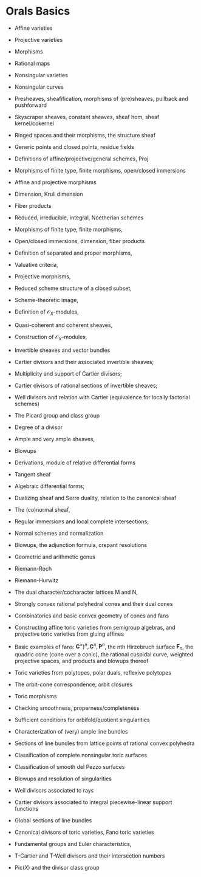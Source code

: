 # Orals Basics


- Affine varieties
    
- Projective varieties
    
- Morphisms
    
- Rational maps
    
- Nonsingular varieties
    
- Nonsingular curves
    

    
- Presheaves, sheafification, morphisms of (pre)sheaves, pullback and pushforward
        
- Skyscraper sheaves, constant sheaves, sheaf hom, sheaf kernel/cokernel
        
    
- Ringed spaces and their morphisms, the structure sheaf
        
- Generic points and closed points, residue fields
        
- Definitions of affine/projective/general schemes, Proj
        
- Morphisms of finite type, finite morphisms, open/closed immersions
        
- Affine and projective morphisms
        
- Dimension, Krull dimension
        
- Fiber products
        
    
- Reduced, irreducible, integral, Noetherian schemes
        
- Morphisms of finite type, finite morphisms,
        
- Open/closed immersions, dimension, fiber products
        
    
- Definition of separated and proper morphisms,
        
- Valuative criteria,
        
- Projective morphisms,
        
- Reduced scheme structure of a closed subset,
        
- Scheme-theoretic image,
        
    
- Definition of $\mathcal{O}_X$-modules,
        
- Quasi-coherent and coherent sheaves,
        
- Construction of $\mathcal{O}_X$-modules,
        
    
- Invertible sheaves and vector bundles
        
- Cartier divisors and their associated invertible sheaves;
        
- Multiplicity and support of Cartier divisors;
        
- Cartier divisors of rational sections of invertible sheaves;
        
- Weil divisors and relation with Cartier (equivalence for locally factorial schemes)
        
- The Picard group and class group
        
- Degree of a divisor
        
    
- Ample and very ample sheaves,
        
- Blowups
        
    
- Derivations, module of relative differential forms
        
- Tangent sheaf
        
- Algebraic differential forms;
        
- Dualizing sheaf and Serre duality, relation to the canonical sheaf
        
- The (co)normal sheaf,
        
- Regular immersions and local complete intersections;
    
- Normal schemes and normalization
    
- Blowups, the adjunction formula, crepant resolutions
    
- Geometric and arithmetic genus
    
- Riemann-Roch
    
- Riemann-Hurwitz
    
- The dual character/cocharacter lattices M and N,
        
- Strongly convex rational polyhedral cones and their dual cones
        
- Combinatorics and basic convex geometry of cones and fans
        
- Constructing affine toric varieties from semigroup algebras, and projective toric varieties from gluing affines
        
- Basic examples of fans: $\mathbf{C}^\times)^n, \mathbf{C}^n, \mathbf{P}^n$, the nth Hirzebruch surface $\mathbf{F}_n$, the quadric cone (cone over a conic), the rational cuspidal curve, weighted projective spaces, and products and blowups thereof
        
- Toric varieties from polytopes, polar duals, reflexive polytopes
        
- The orbit-cone correspondence, orbit closures
        
- Toric morphisms
        
    
- Checking smoothness, properness/completeness
        
- Sufficient conditions for orbifold/quotient singularities
        
- Characterization of (very) ample line bundles
        
- Sections of line bundles from lattice points of rational convex polyhedra
        
- Classification of complete nonsingular toric surfaces
        
- Classification of smooth del Pezzo surfaces
        
- Blowups and resolution of singularities
        
- Weil divisors associated to rays
        
- Cartier divisors associated to integral piecewise-linear support functions
        
- Global sections of line bundles
        
- Canonical divisors of toric varieties, Fano toric varieties
        
    
- Fundamental groups and Euler characteristics,
        
- T-Cartier and T-Weil divisors and their intersection numbers
        
- $\mathrm{Pic}(X)$ and the divisor class group
